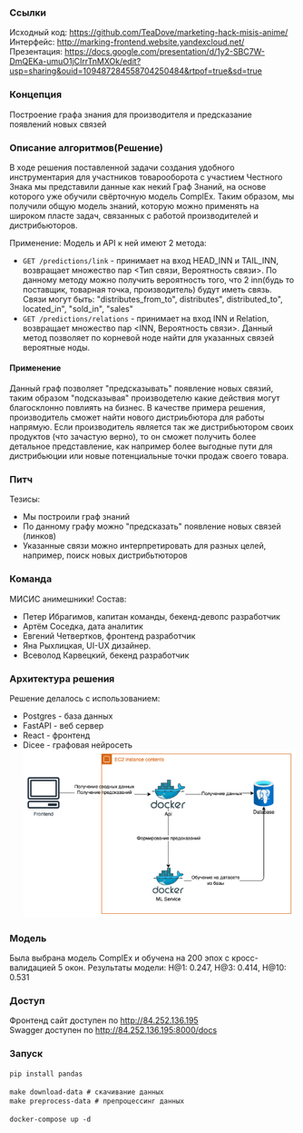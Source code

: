 ### Ссылки
Исходный код: https://github.com/TeaDove/marketing-hack-misis-anime/ <br>
Интерфейс: http://marking-frontend.website.yandexcloud.net/ <br>
Презентация: https://docs.google.com/presentation/d/1y2-SBC7W-DmQEKa-umuO1jCIrrTnMXOk/edit?usp=sharing&ouid=109487284558704250484&rtpof=true&sd=true <br>

### Концепция
Построение графа знания для производителя и предсказание появлений новых связей

### Описание алгоритмов(Решение)
В ходе решения поставленной задачи создания удобного инструментария для участников товарооборота с участием Честного Знака мы представили данные как некий Граф Знаний, на основе которого уже обучили свёрточную модель ComplEx. Таким образом, мы получили общую модель знаний, которую можно применять на широком пласте задач, связанных с работой производителей и дистрибьюторов.

Применение:
Модель и API к ней имеют 2 метода:
- `GET /predictions/link` - принимает на вход HEAD_INN и TAIL_INN, возвращает множество пар <Тип связи, Вероятность связи>. По данному методу можно получить вероятность того, что 2 inn(будь то поставщик, товарная точка, производитель) будут иметь связь. Связи могут быть: "distributes_from_to", distributes", distributed_to", located_in", "sold_in", "sales"
- `GET /predictions/relations` - принимает на вход INN и Relation, возвращает множество пар <INN, Вероятность связи>. Данный метод позволяет по корневой ноде найти для указанных связей вероятные ноды. 

#### Применение
Данный граф позволяет "предсказывать" появление новых связий, таким образом "подсказывая" производетелю какие действия могут благосклонно повлиять на бизнес. 
В качестве примера решения, производитель сможет найти нового дистриьбютора для работы напрямую. Если производитель является так же дистрибьютором своих продуктов (что зачастую верно), то он сможет получить более детальное представление, как например более выгодные пути для дистрибьюции или новые потенциальные точки продаж своего товара.

### Питч
Тезисы:
- Мы построили граф знаний 
- По данному графу можно "предсказать" появление новых связей (линков)
- Указанные связи можно интерпретировать для разных целей, например, поиск новых дистрибьтюторов

### Команда
МИСИС анимешники!
Состав:
- Петер Ибрагимов, капитан команды, бекенд-девопс разработчик
- Артём Соседка, дата аналитик
- Евгений Четвертков, фронтенд разработчик
- Яна Рыхлицкая, UI-UX дизайнер.
- Всеволод Карвецкий, бекенд разработчик

### Архитектура решения
Решение делалось с использованием:
- Postgres - база данных
- FastAPI - веб сервер
- React - фронтенд
- Dicee - графовая нейросеть 
![arch.png](arch.png)


### Модель
Была выбрана модель ComplEx и обучена на 200 эпох с кросс-валидацией 5 окон. Результаты модели: H@1: 0.247, H@3: 0.414, H@10: 0.531

### Доступ
Фронтенд сайт доступен по http://84.252.136.195 <br>
Swagger доступен по http://84.252.136.195:8000/docs <br>

### Запуск
```
pip install pandas

make download-data # скачивание данных
make preprocess-data # препроцессинг данных

docker-compose up -d 
```


